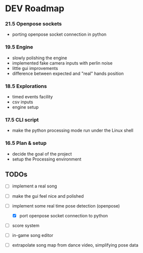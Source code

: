 # DEV Roadmap

### 21.5 Openpose sockets

+ porting openpose socket connection in python

### 19.5 Engine

- slowly polishing the engine
- implemented fake camera inputs with perlin noise
- little gui improvements
- difference between expected and "real" hands position

### 18.5 Explorations

- timed events facility
- csv inputs
- engine setup

### 17.5 CLI script

- make the python processing mode run under the Linux shell

### 16.5 Plan & setup

- decide the goal of the project
- setup the Processing environment

## TODOs

- [ ] implement a real song
- [ ] make the gui feel nice and polished
- [ ] implement some real time pose detection (openpose)
  - [x] port openpose socket connection to python
- [ ] score system
- [ ] in-game song editor
- [ ] extrapolate song map from dance video, simplifying pose data


